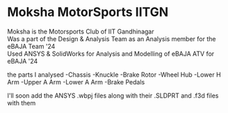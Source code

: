 # Moksha MotorSports IITGN
Moksha is the Motorsports Club of IIT Gandhinagar<br>
Was a part of the Design & Analysis Team as an Analysis member for the eBAJA Team '24<br>
Used ANSYS & SolidWorks for Analysis and Modelling of eBAJA ATV for eBAJA '24<be>

the parts I analysed
-Chassis<be>
-Knuckle<be>
-Brake Rotor<be>
-Wheel Hub<be>
-Lower H Arm<be>
-Upper A Arm<be>
-Lower A Arm<be>
-Brake Pedals<be>

I'll soon add the ANSYS .wbpj files along with their .SLDPRT and .f3d files with them
